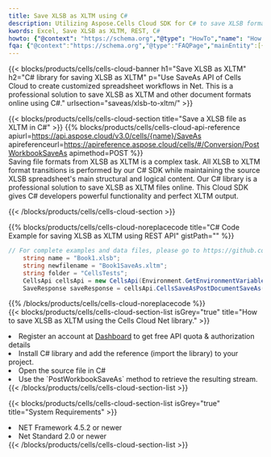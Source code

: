 ```yaml
---
title: Save XLSB as XLTM using C# 
description: Utilizing Aspose.Cells Cloud SDK for C# to save XLSB format file as XLTM format file. 
kwords: Excel, Save XLSB as XLTM, REST, C#
howto: {"@context": "https://schema.org","@type": "HowTo","name": "How to save XLSB as XLTM using the Cells Cloud Net library.","description": "How to save XLSB as XLTM using the Cells Cloud Net library.","image": {"@type": "ImageObject"},"url": "/net/saveas/xlsb-to-xltm/","step": [{ "@type": "HowToStep","name": "How to save XLSB as XLTM using the Cells Cloud Net library. step 1", "image": {"@type": "ImageObject",},"url": "/net/saveas/xlsb-to-xltm/","text": "Register an account at <a href='https://dashboard.aspose.cloud/'>Dashboard</a> to get free API quota & authorization details",},{ "@type": "HowToStep","name": "How to save XLSB as XLTM using the Cells Cloud Net library. step 1", "image": {"@type": "ImageObject",},"url": "/net/saveas/xlsb-to-xltm/","text": "Install C# library and add the reference (import the library) to your project.",},{ "@type": "HowToStep","name": "How to save XLSB as XLTM using the Cells Cloud Net library. step 1", "image": {"@type": "ImageObject",},"url": "/net/saveas/xlsb-to-xltm/","text": "Open the source file in C#",},{ "@type": "HowToStep","name": "How to save XLSB as XLTM using the Cells Cloud Net library. step 1", "image": {"@type": "ImageObject",},"url": "/net/saveas/xlsb-to-xltm/","text": "Use the `PostWorkbookSaveAs` method to retrieve the resulting stream.",}, ],"supply": {"@type": "HowToSupply","name": "document"},"tool": [{"@type": "HowToTool","name": "Visual Studio, Visual Studio Code, Rider"},{"@type": "HowToTool","name": "Aspose Cells"}],"totalTime": "PT6M"}
fqa: {"@context":"https://schema.org","@type":"FAQPage","mainEntity":[{"@type":"Question","name":"Why save file as other formats file in C# using REST API?","acceptedAnswer":{"@type":"Answer","text":"Documents are encoded in many ways, and some files may be incompatible with the software you use. To open and read such files, just save them as appropriate file formats.<br/><ol><li>Install .NET SDK and add the reference (import the library) to your project.</li><li>Open the source file in C# using REST API.</li><li>Call the PostWorkbookSaveAsRequest() method, passing an output filename with required extension.</li><li>Get the result of save as a separate file.</li></ol>"}},{"@type":"Question","name":"What file formats can I save as with your C# library?","acceptedAnswer":{"@type":"Answer","text":"We support a variety of file formats for conversion using .NET library, including XLSX, Excel, xls , PDF, CSV, HTML, Markdown, XML, PNG, JPG, TIFF, Json, TXT and many more."}},{"@type":"Question","name":"What is the maximum allowed file size for conversion using this .NET library?","acceptedAnswer":{"@type":"Answer","text":"There are no file size limits for format conversions using .NET library."}}]}
---
```



{{< blocks/products/cells/cells-cloud-banner h1="Save XLSB as XLTM" h2="C# library for saving XLSB as XLTM" p="Use SaveAs API of Cells Cloud to create customized spreadsheet workflows in Net. This is a professional solution to save XLSB as XLTM and other document formats online using C#." urlsection="saveas/xlsb-to-xltm/" >}}

{{< blocks/products/cells/cells-cloud-section  title="Save a XLSB file as XLTM in C#" >}}
{{% blocks/products/cells/cells-cloud-api-reference  apiurl=https://api.aspose.cloud/v3.0/cells/{name}/SaveAs  apireferenceurl=https://apireference.aspose.cloud/cells/#/Conversion/PostWorkbookSaveAs  apimethod=POST %}}
<br/>
Saving file formats from XLSB as XLTM is a complex task. All XLSB to XLTM format transitions is performed by our C# SDK while maintaining the source XLSB spreadsheet's main structural and logical content. Our C# library is a professional solution to save XLSB as XLTM files online. This Cloud SDK gives C# developers powerful functionality and perfect XLTM output.

{{< /blocks/products/cells/cells-cloud-section >}}

{{% blocks/products/cells/cells-cloud-noreplacecode title="C# Code Example for saving XLSB as XLTM using REST API" gistPath="" %}}
  
```cs
// For complete examples and data files, please go to https://github.com/aspose-cells-cloud/aspose-cells-cloud-dotnet/
    string name = "Book1.xlsb";
    string newfilename = "Book1SaveAs.xltm";
    string folder = "CellsTests";
    CellsApi cellsApi = new CellsApi(Environment.GetEnvironmentVariable("ProductClientId"), Environment.GetEnvironmentVariable("ProductClientSecret"));
    SaveResponse saveResponse = cellsApi.CellsSaveAsPostDocumentSaveAs(name, null, newfilename, null,null,folder);
```
  
{{% /blocks/products/cells/cells-cloud-noreplacecode  %}}
<br/>
{{< blocks/products/cells/cells-cloud-section-list isGrey="true"  title="How to save XLSB as XLTM using the Cells Cloud Net library." >}}
<li>Register an account at <a href="https://dashboard.aspose.cloud/">Dashboard</a> to get free API quota & authorization details</li>
<li>Install C# library and add the reference (import the library) to your project.</li>
<li>Open the source file in C#</li>
<li>Use the `PostWorkbookSaveAs` method to retrieve the resulting stream.</li>
{{< /blocks/products/cells/cells-cloud-section-list >}}

{{< blocks/products/cells/cells-cloud-section-list isGrey="true"  title="System Requirements" >}}
<li>NET Framework 4.5.2 or newer</li>
<li>Net Standard 2.0 or newer</li>
{{< /blocks/products/cells/cells-cloud-section-list >}}
